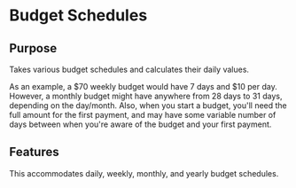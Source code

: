 # Budget Schedules

## Purpose

Takes various budget schedules and calculates their daily values.

As an example, a $70 weekly budget would have 7 days and $10 per day. However, a monthly budget might have anywhere from 28 days to 31 days, depending on the day/month. Also, when you start a budget, you'll need the full amount for the first payment, and may have some variable number of days between when you're aware of the budget and your first payment.

## Features

This accommodates daily, weekly, monthly, and yearly budget schedules.
